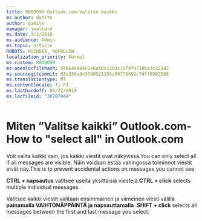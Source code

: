 ```yaml
---
title: 8000090 Outlook.com-Valitse kaikki
ms.author: daeite
author: daeite
manager: joallard
ms.date: 3/1/2018
ms.audience: Admin
ms.topic: article
ROBOTS: NOINDEX, NOFOLLOW
localization_priority: Normal
ms.custom: 8000090
ms.openlocfilehash: 54064e804c1e6ab0c1303c16f4f9718ba3c22182
ms.sourcegitcommit: 03a156a9c9740521155a30775492c7dff0982588
ms.translationtype: MT
ms.contentlocale: fi-FI
ms.lasthandoff: 03/22/2019
ms.locfileid: "30787944"
---
```

# <a name="how-to-select-all-in-outlookcom"></a><span data-ttu-id="60973-102">Miten ”Valitse kaikki” Outlook.com-</span><span class="sxs-lookup"><span data-stu-id="60973-102">How to "select all" in Outlook.com</span></span>

<span data-ttu-id="60973-103">Voit valita kaikki vain, jos kaikki viestit ovat näkyvissä.</span><span class="sxs-lookup"><span data-stu-id="60973-103">You can only select all if all messages are visible.</span></span> <span data-ttu-id="60973-104">Näin voidaan estää vahingossa toiminnot viestit eivät näy.</span><span class="sxs-lookup"><span data-stu-id="60973-104">This is to prevent accidental actions on messages you cannot see.</span></span>

<span data-ttu-id="60973-105">**CTRL + napsautus** valitsee useita yksittäisiä viestejä.</span><span class="sxs-lookup"><span data-stu-id="60973-105">**CTRL + click** selects multiple individual messages.</span></span>

<span data-ttu-id="60973-106">Valitsee kaikki viestit valitaan ensimmäinen ja viimeinen viesti välillä **painamalla VAIHTONÄPPÄINTÄ ja napsauttamalla** .</span><span class="sxs-lookup"><span data-stu-id="60973-106">**SHIFT + click** selects all messages between the first and last message you select.</span></span>